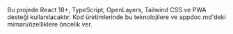 <!-- Use this file to provide workspace-specific custom instructions to Copilot. For more details, visit https://code.visualstudio.com/docs/copilot/copilot-customization#_use-a-githubcopilotinstructionsmd-file -->

Bu projede React 18+, TypeScript, OpenLayers, Tailwind CSS ve PWA desteği kullanılacaktır. Kod üretimlerinde bu teknolojilere ve appdoc.md'deki mimari/özelliklere öncelik ver.
